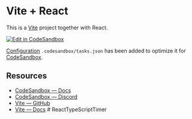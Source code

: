 # Vite + React

This is a [Vite](https://vitejs.dev) project together with React.

[![Edit in CodeSandbox](https://assets.codesandbox.io/github/button-edit-lime.svg)](https://codesandbox.io/p/github/codesandbox/codesandbox-template-vite-react/main)

[Configuration](https://codesandbox.io/docs/projects/learn/setting-up/tasks) `.codesandbox/tasks.json` has been added to optimize it for [CodeSandbox](https://codesandbox.io/dashboard).

## Resources

- [CodeSandbox — Docs](https://codesandbox.io/docs/learn)
- [CodeSandbox — Discord](https://discord.gg/Ggarp3pX5H)
- [Vite — GitHub](https://github.com/vitejs/vite)
- [Vite — Docs](https://vitejs.dev/guide/)
#   R e a c t T y p e S c r i p t T i m e r  
 